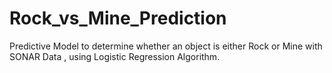 # Rock_vs_Mine_Prediction
Predictive Model to determine whether an object is either Rock or Mine with SONAR Data , using Logistic Regression Algorithm.
